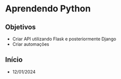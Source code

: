 # Aprendendo Python

## Objetivos
  
- Criar API utilizando Flask e posteriormente Django
- Criar automações

## Início

- 12/01/2024

